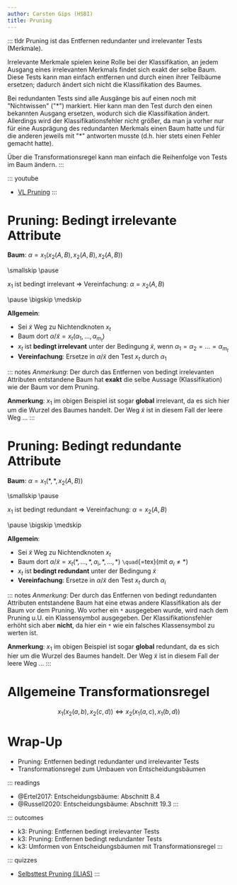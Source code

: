```yaml
---
author: Carsten Gips (HSBI)
title: Pruning
---
```


::: tldr
Pruning ist das Entfernen redundanter und irrelevanter Tests (Merkmale).

Irrelevante Merkmale spielen keine Rolle bei der Klassifikation, an jedem Ausgang
eines irrelevanten Merkmals findet sich exakt der selbe Baum. Diese Tests kann man
einfach entfernen und durch einen ihrer Teilbäume ersetzen; dadurch ändert sich nicht
die Klassifikation des Baumes.

Bei redundanten Tests sind alle Ausgänge bis auf einen noch mit "Nichtwissen" ("\*")
markiert. Hier kann man den Test durch den einen bekannten Ausgang ersetzen, wodurch
sich die Klassifikation ändert. Allerdings wird der Klassifikationsfehler nicht
größer, da man ja vorher nur für eine Ausprägung des redundanten Merkmals einen Baum
hatte und für die anderen jeweils mit "\*" antworten musste (d.h. hier stets einen
Fehler gemacht hatte).

Über die Transformationsregel kann man einfach die Reihenfolge von Tests im Baum
ändern.
:::

::: youtube
-   [VL Pruning](https://youtu.be/LKt9F2kGYdk)
:::

# Pruning: Bedingt irrelevante Attribute

**Baum**: $\alpha = x_1(x_2(A, B),  x_2(A, B),  x_2(A, B))$

\smallskip
\pause

$x_1$ ist bedingt irrelevant =\> Vereinfachung: $\alpha = x_2(A, B)$

\pause
\bigskip
\medskip

**Allgemein**:

-   Sei $\tilde{x}$ Weg zu Nichtendknoten $x_t$
-   Baum dort $\alpha/\tilde{x} = x_t(\alpha_1, \ldots, \alpha_{m_t})$
-   $x_t$ ist **bedingt irrelevant** unter der Bedingung $\tilde{x}$, wenn
    $\alpha_1 = \alpha_2 = \ldots = \alpha_{m_t}$
-   **Vereinfachung**: Ersetze in $\alpha/\tilde{x}$ den Test $x_t$ durch $\alpha_1$

::: notes
*Anmerkung*: Der durch das Entfernen von bedingt irrelevanten Attributen entstandene
Baum hat **exakt** die selbe Aussage (Klassifikation) wie der Baum vor dem Pruning.

**Anmerkung**: $x_1$ im obigen Beispiel ist sogar **global** irrelevant, da es sich
hier um die Wurzel des Baumes handelt. Der Weg $\tilde{x}$ ist in diesem Fall der
leere Weg ...
:::

# Pruning: Bedingt redundante Attribute

**Baum**: $\alpha = x_1(\ast,  \ast,  x_2(A, B))$

\smallskip
\pause

$x_1$ ist bedingt redundant =\> Vereinfachung: $\alpha = x_2(A, B)$

\pause
\bigskip
\medskip

**Allgemein**:

-   Sei $\tilde{x}$ Weg zu Nichtendknoten $x_t$
-   Baum dort
    $\alpha/\tilde{x} = x_t(\ast, \ldots, \ast, \alpha_i, \ast, \ldots, \ast)$
    `\quad`{=tex}(mit $\alpha_i \neq \ast$)
-   $x_t$ ist **bedingt redundant** unter der Bedingung $\tilde{x}$
-   **Vereinfachung**: Ersetze in $\alpha/\tilde{x}$ den Test $x_t$ durch $\alpha_i$

::: notes
*Anmerkung*: Der durch das Entfernen von bedingt redundanten Attributen entstandene
Baum hat eine etwas andere Klassifikation als der Baum vor dem Pruning. Wo vorher ein
`*` ausgegeben wurde, wird nach dem Pruning u.U. ein Klassensymbol ausgegeben. Der
Klassifikationsfehler erhöht sich aber **nicht**, da hier ein `*` wie ein falsches
Klassensymbol zu werten ist.

**Anmerkung**: $x_1$ im obigen Beispiel ist sogar **global** redundant, da es sich
hier um die Wurzel des Baumes handelt. Der Weg $\tilde{x}$ ist in diesem Fall der
leere Weg ...
:::

# Allgemeine Transformationsregel

$$    x_1(x_2(a, b),  x_2(c, d))  \Leftrightarrow  x_2(x_1(a, c),  x_1(b, d))$$

# Wrap-Up

-   Pruning: Entfernen bedingt redundanter und irrelevanter Tests
-   Transformationsregel zum Umbauen von Entscheidungsbäumen

::: readings
-   @Ertel2017: Entscheidungsbäume: Abschnitt 8.4
-   @Russell2020: Entscheidungsbäume: Abschnitt 19.3
:::

::: outcomes
-   k3: Pruning: Entfernen bedingt irrelevanter Tests
-   k3: Pruning: Entfernen bedingt redundanter Tests
-   k3: Umformen von Entscheidungsbäumen mit Transformationsregel
:::

::: quizzes
-   [Selbsttest Pruning
    (ILIAS)](https://www.hsbi.de/elearning/goto.php?target=tst_1106577&client_id=FH-Bielefeld)
:::

